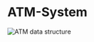 # ATM-System
![ATM data structure](https://user-images.githubusercontent.com/84805906/206731620-4ec9b7db-e511-4309-b78e-9569824ecc48.jpeg)
